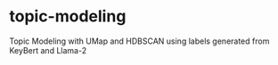 # topic-modeling
Topic Modeling with UMap and HDBSCAN using labels generated from KeyBert and Llama-2
